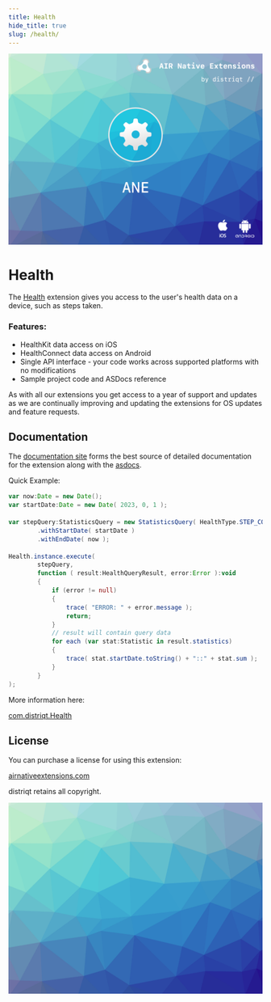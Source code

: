 ```yaml
---
title: Health
hide_title: true
slug: /health/
---
```


![](images/hero.png)

# Health

The [Health](https://airnativeextensions.com/extension/com.distriqt.Health) extension gives you access to the user's health data on a device, such as steps taken.


### Features:

- HealthKit data access on iOS
- HealthConnect data access on Android
- Single API interface - your code works across supported platforms with no modifications
- Sample project code and ASDocs reference


As with all our extensions you get access to a year of support and updates as we are 
continually improving and updating the extensions for OS updates and feature requests.


## Documentation

The [documentation site](https://docs.airnativeextensions.com/docs/health) forms the best source of detailed documentation for the extension along with the [asdocs](https://docs.airnativeextensions.com/asdocs/health). 

Quick Example: 

```actionscript title="AIR"
var now:Date = new Date();
var startDate:Date = new Date( 2023, 0, 1 );

var stepQuery:StatisticsQuery = new StatisticsQuery( HealthType.STEP_COUNT )
        .withStartDate( startDate )
        .withEndDate( now );

Health.instance.execute(
        stepQuery,
        function ( result:HealthQueryResult, error:Error ):void
        {
            if (error != null)
            {
                trace( "ERROR: " + error.message );
                return;
            }
            // result will contain query data
            for each (var stat:Statistic in result.statistics)
            {
                trace( stat.startDate.toString() + "::" + stat.sum );
            }
        }
);
```

More information here: 

[com.distriqt.Health](https://airnativeextensions.com/extension/com.distriqt.Health)


## License

You can purchase a license for using this extension:

[airnativeextensions.com](https://airnativeextensions.com/)

distriqt retains all copyright.


![](images/promo.png)

